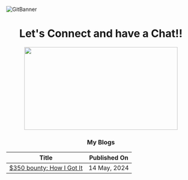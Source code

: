 ![GitBanner](https://github.com/user-attachments/assets/e7144065-0cbb-4c3d-ab74-7de42c2a20d4)

<div align="center">

<h1>Let's Connect and have a Chat!!</h1>

<img src="https://github.com/user-attachments/assets/01d1d5e2-b79a-4ac5-b74d-7d9c79b5da4f" height="220" width="408" />

### My Blogs

| Title | Published On |
| ----- | ------------ |
| [$350 bounty: How I Got It](https://medium.com/@deepseng/350-bounty-how-i-got-it-broken-linked-hijacked-31bfbc15ac0e) | 14 May, 2024 |
</div><br>
